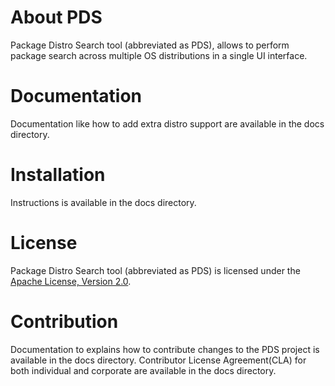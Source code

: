 # About PDS

Package Distro Search tool (abbreviated as PDS), allows to perform package search across multiple OS distributions in a single UI interface.


# Documentation

Documentation like how to add extra distro support are available in the docs directory. 

# Installation

Instructions is available in the docs directory.

# License

Package Distro Search tool (abbreviated as PDS) is licensed under the [Apache License, Version 2.0](http://www.apache.org/licenses/LICENSE-2.0).

# Contribution

Documentation to explains how to contribute changes to the PDS project is available in the docs directory.
Contributor License Agreement(CLA) for both individual and corporate are available in the docs directory.